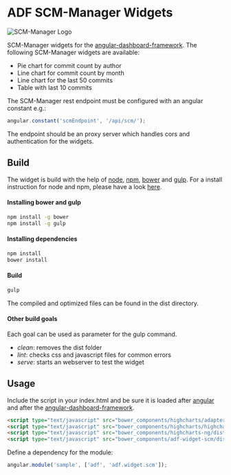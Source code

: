 # ADF SCM-Manager Widgets

![SCM-Manager Logo](http://download.scm-manager.org/images/logo/scm-manager_logo.jpg)

SCM-Manager widgets for the [angular-dashboard-framework](https://github.com/sdorra/angular-dashboard-framework). The following SCM-Manager widgets are available:

* Pie chart for commit count by author
* Line chart for commit count by month
* Line chart for the last 50 commits
* Table with last 10 commits

The SCM-Manager rest endpoint must be configured with an angular constant e.g.:

```javascript
angular.constant('scmEndpoint', '/api/scm/');
```

The endpoint should be an proxy server which handles cors and authentication for the widgets.

## Build

The widget is build with the help of [node](https://nodejs.org/), [npm](https://www.npmjs.com/), [bower](http://bower.io/) and [gulp](http://gulpjs.com/). For a install instruction for node and npm, please have a look [here](https://docs.npmjs.com/getting-started/installing-node).

#### Installing bower and gulp

```bash
npm install -g bower
npm install -g gulp
```

#### Installing dependencies

```bash
npm install
bower install
```

#### Build

```bash
gulp
```

The compiled and optimized files can be found in the dist directory.

#### Other build goals

Each goal can be used as parameter for the gulp command.

* *clean*: removes the dist folder
* *lint*: checks css and javascript files for common errors
* *serve*: starts an webserver to test the widget

## Usage

Include the script in your index.html and be sure it is loaded after [angular](https://angularjs.org/) and after the [angular-dashboard-framework](https://github.com/sdorra/angular-dashboard-framework).

```html
<script type="text/javascript" src="bower_components/highcharts/adapters/standalone-framework.src.js"></script>
<script type="text/javascript" src="bower_components/highcharts/highcharts.js"></script>
<script type="text/javascript" src="bower_components/highcharts-ng/dist/highcharts-ng.js"></script>
<script type="text/javascript" src="bower_components/adf-widget-scm/dist/adf-widget-scm.min.js"></script>
```

Define a dependency for the module:

```javascript
angular.module('sample', ['adf', 'adf.widget.scm']);
```
